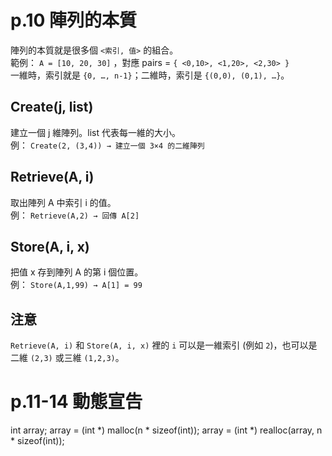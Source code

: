 # p.10 陣列的本質
陣列的本質就是很多個 `<索引, 值>` 的組合。  
範例： `A = [10, 20, 30]` ，對應 pairs = `{ <0,10>, <1,20>, <2,30> }`  
一維時，索引就是 `{0, …, n-1}`；二維時，索引是 `{(0,0), (0,1), …}`。  

## Create(j, list)
建立一個 j 維陣列。list 代表每一維的大小。  
例： `Create(2, (3,4)) → 建立一個 3×4 的二維陣列`  

## Retrieve(A, i)
取出陣列 A 中索引 i 的值。  
例： `Retrieve(A,2) → 回傳 A[2]`  

## Store(A, i, x)
把值 x 存到陣列 A 的第 i 個位置。  
例： `Store(A,1,99) → A[1] = 99`  

## 注意
`Retrieve(A, i)` 和 `Store(A, i, x)` 裡的 `i` 可以是一維索引 (例如 `2`)，也可以是二維 `(2,3)` 或三維 `(1,2,3)`。

# p.11-14 動態宣告
int array; 
array = (int *) malloc(n * sizeof(int)); 
array = (int *) realloc(array, n * sizeof(int)); 
